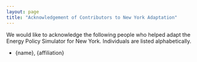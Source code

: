 ```yaml
---
layout: page
title: "Acknowledgement of Contributors to New York Adaptation"
---
```


We would like to acknowledge the following people who helped adapt the Energy Policy Simulator for New York.  Individuals are listed alphabetically.

* {name}, {affiliation}

